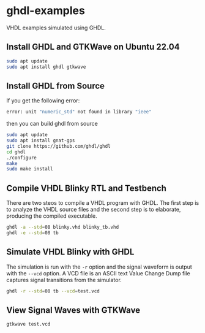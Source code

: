 # ghdl-examples
VHDL examples simulated using GHDL.


Install GHDL and GTKWave on Ubuntu 22.04
----------------------------

```bash
sudo apt update
sudo apt install ghdl gtkwave
```

Install GHDL from Source
------------------------

If you get the following error:

```bash
error: unit "numeric_std" not found in library "ieee"
```

then you can build ghdl from source

```bash
sudo apt update
sudo apt install gnat-gps
git clone https://github.com/ghdl/ghdl
cd ghdl
./configure
make
sudo make install
```


Compile VHDL Blinky RTL and Testbench
-------------------------------------

There are two steos to compile a VHDL program with GHDL.  The first step is to 
analyze the VHDL source files and the second step is to elaborate, producing the
compiled executable.

```bash
ghdl -a --std=08 blinky.vhd blinky_tb.vhd
ghdl -e --std=08 tb
```


Simulate VHDL Blinky with GHDL
------------------------------

The simulation is run with the ```-r``` option and the signal waveform is output
with the ```--vcd``` option.  A VCD file is an ASCII text Value Change Dump file
captures signal transitions from the simulator.

```bash
ghdl -r --std=08 tb --vcd=test.vcd
```


View Signal Waves with GTKWave
------------------------------

```bash
gtkwave test.vcd
```







